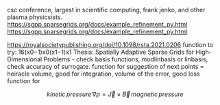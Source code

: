 csc conference, largest in scientific computing, frank jenko, and other plasma physicsists. 
https://sgpp.sparsegrids.org/docs/example_refinement_py.html
https://sgpp.sparsegrids.org/docs/example_refinement_py.html

https://royalsocietypublishing.org/doi/10.1098/rsta.2021.0206
function to try: 16(x0−1)x0(x1−1)x1
Thesis: Spatially Adaptive Sparse Grids for High-Dimensional Problems - check basis functions, modlinbasis or linbasis, check accuracy of surrogate. 
function for suggestion of next points = heiracle volume, good for integration,
volume of the error, good loss function for 

$$kinetic\,pressure\, \nabla p = \vec J \times \vec B \,magnetic \, pressure$$